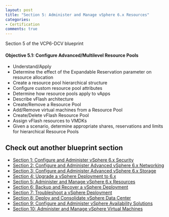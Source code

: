 ```yaml
---
layout: post
title: "Section 5: Administer and Manage vSphere 6.x Resources"
categories:
- Certification
comments: true
---
```

Section 5 of the VCP6-DCV blueprint

#### Objective 5.1: Configure Advanced/Multilevel Resource Pools
- Understand/Apply
- Determine the effect of the Expandable Reservation parameter on resource allocation
- Create a resource pool hierarchical structure
- Configure custom resource pool attributes
- Determine how resource pools apply to vApps
- Describe vFlash architecture
- Create/Remove a Resource Pool
- Add/Remove virtual machines from a Resource Pool
- Create/Delete vFlash Resource Pool
- Assign vFlash resources to VMDKs
- Given a scenario, determine appropriate shares, reservations and limits for hierarchical Resource Pools

## Check out another blueprint section
- [Section 1: Configure and Administer vSphere 6.x Security](/certification/section-1-configure-and-administer-vsphere-6x-security/)
- [Section 2: Configure and Administer Advanced vSphere 6.x Networking](/certification/section-2-configure-and-administer-advanced-vsphere-6x-networking/)
- [Section 3: Configure and Administer Advanced vSphere 6.x Storage](/certification/section-3-configure-and-administer-advanced-vsphere-6x-storage/)
- [Section 4: Upgrade a vSphere Deployment to 6.x](/certification/section-4-upgrade-a-vsphere-deployment-to-6x/)
- [Section 5: Administer and Manage vSphere 6.x Resources](/certification/section-5-administer-and-manage-vsphere-6x-resources/)
- [Section 6: Backup and Recover a vSphere Deployment](/certification/section-6-backup-and-recover-a-vsphere-deployment/)
- [Section 7: Troubleshoot a vSphere Deployment](/certification/section-7-troubleshoot-a-vsphere-deployment/)
- [Section 8: Deploy and Consolidate vSphere Data Center](/certification/section-8-deploy-and-consolidate-vsphere-data-center/)
- [Section 9: Configure and Administer vSphere Availability Solutions](/certification/section-9-configure-and-administer-vsphere-availability-solutions/)
- [Section 10: Administer and Manage vSphere Virtual Machines](/certification/section-10-administer-and-manage-vsphere-virtual-machines/)
